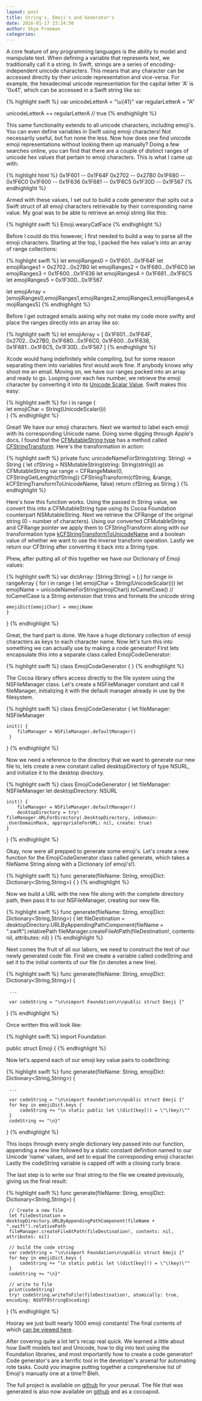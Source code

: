 ```yaml
---
layout: post 
title: String's, Emoji's and Generator's
date: 2016-01-17 23:24:50 
author: Skye Freeman 
categories: 
---
```


A core feature of any programming languages is the ability to model and manipulate text.  When defining a variable that represents text, we traditionally call it a string. In Swift,  strings are a series of encoding-independent unicode characters.  This means that any character can be accessed directly by their unicode representation and vice-versa. For example, the hexadecimal unicode representation for the capital letter 'A' is '0x41', which can be accessed in a Swift string like so:

{% highlight swift %}
var unicodeLetterA = "\u{41}"
var regularLetterA = "A"

unicodeLetterA == regularLetterA 
// true
{% endhighlight %}

This same functionality extends to all unicode characters, including emoji's. You can even define variables in Swift using emoji characters! Not necessarily useful, but fun none the less. Now how does one find unicode emoji representations without looking them up manually?  Doing a few searches online, you can find that there are a couple of distinct ranges of unicode hex values that pertain to emoji characters.  This is what I came up with:

{% highlight html %}
0x1F601 -- 0x1F64F
0x2702  -- 0x27B0
0x1F680 -- 0x1F6C0
0x1F600 -- 0x1F636
0x1F681 -- 0x1F6C5
0x1F30D -- 0x1F567
{% endhighlight %}

Armed with these values, I set out to build a code generator that spits out a Swift struct of all emoji characters retrievable by their corresponding name value. My goal was to be able to retrieve an emoji string like this:

{% highlight swift %}
Emoji.wearyCatFace
{% endhighlight %}

Before I could do this however, I first needed to build a way to parse all the emoji characters.  Starting at the top, I packed the hex value's into an array of range collections:

{% highlight swift %}
let emojiRanges0 = 0x1F601...0x1F64F
let emojiRanges1 = 0x2702...0x27B0
let emojiRanges2 = 0x1F680...0x1F6C0
let emojiRanges3 = 0x1F600...0x1F636
let emojiRanges4 = 0x1F681...0x1F6C5
let emojiRanges5 = 0x1F30D...0x1F567

let emojiArray = [emojiRanges0,emojiRanges1,emojiRanges2,emojiRanges3,emojiRanges4,emojiRanges5]
{% endhighlight %}

Before I get outraged emails asking why not make my code more swifty and place the ranges directly into an array like so:

{% highlight swift %}
let emojiArray = [
    0x1F601...0x1F64F,
    0x2702...0x27B0,
    0x1F680...0x1F6C0,
    0x1F600...0x1F636,
    0x1F681...0x1F6C5,
    0x1F30D...0x1F567
]
{% endhighlight %}

Xcode would hang indefinitely while compiling, but for some reason separating them into variables first would work fine.  If anybody knows why shoot me an email.  Moving on, we have our ranges packed into an array and ready to go.  Looping over each hex number, we retrieve the emoji character by converting it into its [Unicode Scalar Value][unicodeScalarLink]. Swift makes this easy:

{% highlight swift %}
for i in range { 	   	      
    let emojiChar = String(UnicodeScalar(i))   	  	     
}
{% endhighlight %}

Great! We have our emoji characters.  Next we wanted to label each emoji with its corresponding Unicode name.  Doing some digging through Apple's docs, I found that the [CFMutableString type][cfMutableStringLink] has a method called [CFStringTransform][cfStringTransformLink].  Here's the transformation in action:

{% highlight swift %}
private func unicodeNameForString(string: String) -> String {
    let cfString = NSMutableString(string: String(string)) as CFMutableString
    var range = CFRangeMake(0, CFStringGetLength(cfString))
    CFStringTransform(cfString, &range, kCFStringTransformToUnicodeName, false)
    return cfString as String
}
{% endhighlight %}

Here's how this function works.  Using the passed in String value, we convert this into a CFMutableString type using its Cocoa Foundation counterpart NSMutableString.  Next we retrieve the CFRange of the original string (0 - number of characters).  Using our converted CFMutableString and CFRange pointer we apply them to CFStringTransform along with our transformation type [kCFStringTransformToUnicodeName][cfStringTransformsLink] and a boolean value of whether we want to use the inverse transform operation.  Lastly we return our CFString after converting it back into a String type.

Phew, after putting all of this together we have our Dictionary of Emoji values:

{% highlight swift %}
var dictArray: [String:String] = [:]
for range in rangeArray {
    for i in range {
    	let emojiChar = String(UnicodeScalar(i))
	let emojiName =  unicodeNameForString(emojiChar)).toCamelCase()
	 // toCamelCase is a String extension that trims and formats the unicode string
	
	emojiDict[emojiChar] = emojiName
    }
}
{% endhighlight %}

Great, the hard part is done.  We have a huge dictionary collection of emoji characters as keys to each character name.  Now let's turn this into something we can actually use by making a code generator! First lets encapsulate this into a separate class called EmojiCodeGenerator:

{% highlight swift %}
class EmojiCodeGenerator {
}
{% endhighlight %}

The Cocoa library offers access directly to the file system using the NSFileManager class.  Let's create a NSFileManager constant and call it fileManager, initializing it with the default manager already in use by the filesystem.

{% highlight swift %}
class EmojiCodeGenerator {
    let fileManager: NSFileManager
    
    init() {
        fileManager = NSFileManager.defaultManager()
     }
}
{% endhighlight %}

Now we need a reference to the directory that we want to generate our new file to, lets create a new constant called desktopDirectory of type NSURL, and initialize it to the desktop directory.

{% highlight swift %}
class EmojiCodeGenerator {
    let fileManager: NSFileManager
    let desktopDirectory: NSURL
    
    init() {
        fileManager = NSFileManager.defaultManager()
        desktopDirectory = try! fileManager.URLForDirectory(.DesktopDirectory, inDomain: .UserDomainMask, appropriateForURL: nil, create: true)
    }
}
{% endhighlight %}

Okay, now were all prepped to generate some emoji's.  Let's create a new function for the EmojiCodeGenerator class called generate, which takes a fileName String along with a Dictionary (of emoji's!).

{% highlight swift %}
func generate(fileName: String, emojiDict: Dictionary<String,String>) {
}
{% endhighlight %}

Now we build a URL with the new file along with the complete directory path, then pass it to our NSFileManager, creating our new file.

{% highlight swift %}
func generate(fileName: String, emojiDict: Dictionary<String,String>) {
     let fileDestination = desktopDirectory.URLByAppendingPathComponent(fileName + ".swift").relativePath
     fileManager.createFileAtPath(fileDestination!, contents: nil, attributes: nil)
}
{% endhighlight %}

Next comes the fruit of all our labors, we need to construct the text of our newly generated code file. First we create a variable called codeString and set it to the initial contents of our file (\n denotes a new line).

{% highlight swift %}
func generate(fileName: String, emojiDict: Dictionary<String,String>) {

     ...

     var codeString = "\n\nimport Foundation\n\npublic struct Emoji {"
}
{% endhighlight %}

Once written this will look like:

{% highlight swift %}
import Foundation

public struct Emoji {
{% endhighlight %}


Now let's append each of our emoji key value pairs to codeString:

{% highlight swift %}
func generate(fileName: String, emojiDict: Dictionary<String,String>) {

     ...

     var codeString = "\n\nimport Foundation\n\npublic struct Emoji {"
     for key in emojiDict.keys {
     	 codeString += "\n static public let \(dict[key]!) = \"\(key)\""
     }
     codeString += "\n}"
}
{% endhighlight %}

This loops through every single dictionary key passed into our function, appending a new line followed by a static constant definition named to our Unicode 'name' values, and set to equal the corresponding emoji character.  Lastly the codeString variable is capped off with a closing curly brace.

The last step is to write our final string to the file we created previously, giving us the final result:

{% highlight swift %}
func generate(fileName: String, emojiDict: Dictionary<String,String>) {

     // Create a new file
     let fileDestination = desktopDirectory.URLByAppendingPathComponent(fileName + ".swift").relativePath
     fileManager.createFileAtPath(fileDestination!, contents: nil, attributes: nil)

     // build the code string
     var codeString = "\n\nimport Foundation\n\npublic struct Emoji {"
     for key in emojiDict.keys {
     	 codeString += "\n static public let \(dict[key]!) = \"\(key)\""
     }
     codeString += "\n}"

     // write to file
     print(codeString)
     try! codeString.writeToFile(fileDestination!, atomically: true, encoding: NSUTF8StringEncoding)
}
{% endhighlight %}

Hooray we just built nearly 1000 emoji constants!  The final contents of which [can be viewed here][emojiConstantLink].

After covering quite a lot let's recap real quick.  We learned a little about how Swift models text and Unicode, how to dig into text using the Foundation libraries, and most importantly how to create a code generator!  Code generator's are a terrific tool in the developer's arsenal for automating rote tasks. Could you imagine putting together a comprehensive list of Emoji's manually one at a time?! Bleh.

The full project is available on [github][emojiBuilderLink] for your perusal. The file that was generated is also now available on [github][emojiConstantLink] and as a cocoapod.

[unicodeScalarLink]: http://www.unicode.org/glossary/#unicode_scalar_value
[cfMutableStringLink]: https://developer.apple.com/library/mac/documentation/CoreFoundation/Reference/CFMutableStringRef/
[cfStringTransformLink]: https://developer.apple.com/library/prerelease/ios/documentation/CoreFoundation/Reference/CFMutableStringRef/index.html#//apple_ref/c/func/CFStringTransform
[emojiConstantLink]: https://github.com/skyefreeman/EmojiConstants/blob/master/Pod/Classes/Emoji.swift
[emojiBuilderLink]: https://github.com/skyefreeman/EmojiBuilder
[cfStringTransformsLink]: https://developer.apple.com/library/ios/documentation/CoreFoundation/Reference/CFMutableStringRef/#//apple_ref/doc/constant_group/Transform_Identifiers_for_CFStringTransform
[emojiConstantLink]: https://github.com/skyefreeman/EmojiConstants